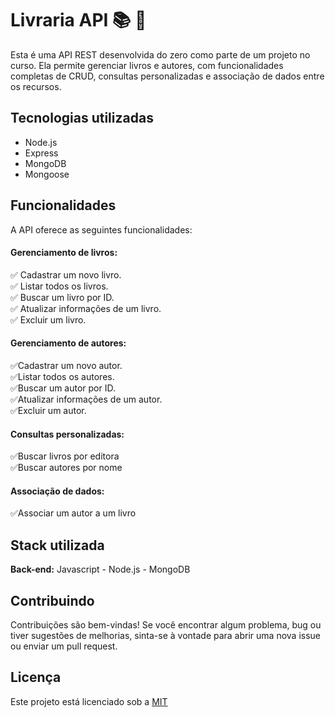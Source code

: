 
# Livraria API 📚 📖


Esta é uma API REST desenvolvida do zero como parte de um projeto no curso. Ela permite gerenciar livros e autores, com funcionalidades completas de CRUD, consultas personalizadas e associação de dados entre os recursos.


## Tecnologias utilizadas

- Node.js
- Express
- MongoDB
- Mongoose

## Funcionalidades

A API oferece as seguintes funcionalidades:

#### Gerenciamento de livros:
✅ Cadastrar um novo livro.                                                                 
✅ Listar todos os livros.                 
✅ Buscar um livro por ID.       
✅ Atualizar informações de um livro.        
✅ Excluir um livro.

#### Gerenciamento de autores:

✅Cadastrar um novo autor.   
✅Listar todos os autores.  
✅Buscar um autor por ID.    
✅Atualizar informações de um autor.                                                         
✅Excluir um autor.


#### Consultas personalizadas:

✅Buscar livros por editora             
✅Buscar autores por nome


#### Associação de dados:
✅Associar um autor a um livro


## Stack utilizada

**Back-end:** Javascript - Node.js - MongoDB


## Contribuindo

Contribuições são bem-vindas! Se você encontrar algum problema, bug ou tiver sugestões de melhorias, sinta-se à vontade para abrir uma nova issue ou enviar um pull request.




## Licença

Este projeto está licenciado sob a [MIT](https://choosealicense.com/licenses/mit/)


